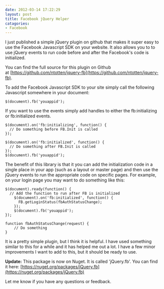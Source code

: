 ```yaml
---
date: 2012-03-14 17:22:29
layout: post
title: Facebook jQuery Helper
catagories:
- Facebook
---
```


I just published a simple jQuery plugin on github that makes it super easy to use the Facebook Javascript SDK on your website. It also allows you to to use jQuery events to run code before and after the Facebook's code is initialized.

You can find the full source for this plugin on Github at [https://github.com/ntotten/jquery-fb](https://github.com/ntotten/jquery-fb).

To add the Facebook Javascript SDK to your site simply call the following Javascript somewhere in your document:

	$(document).fb('youappid');

If you want to use the events simply add handles to either the fb:initializing or fb:initialized events.

	$(document).on('fb:initializing', function() {
	  // Do something before FB.Init is called
	});
 
	$(document).on('fb:initialized', function() {
	  // Do something after FB.Init is called
	});
	$(document).fb('youappid');

The benefit of this library is that it you can add the initialization code in a single place in your app (such as a layout or master page) and then use the jQuery events to run the appropriate code on specific pages. For example, on your login page you may want to do something like this:

	$(document).ready(function() {
	  // Add the function to run after FB is initialized
		$(document).on('fb:initialized', function() {
		  FB.getLoginStatus(fbAuthStatusChange);
		});
		$(document).fb('youappid');
	});
 
	function fbAuthStatusChange(request) {
		// Do something
	}

It is a pretty simple plugin, but I think it is helpful. I have used something similar to this for a while and it has helped me out a lot. I have a few minor improvements I want to add to this, but it should be ready to use.

**Update:** This package is now on Nuget. It is called 'jQuery.fb'. You can find it here: [https://nuget.org/packages/jQuery.fb](https://nuget.org/packages/jQuery.fb)

Let me know if you have any questions or feedback.
